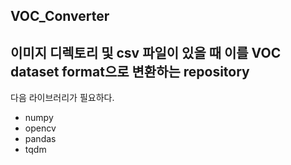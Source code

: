 ## VOC_Converter

이미지 디렉토리 및 csv 파일이 있을 때 이를 VOC dataset format으로 변환하는 repository
---
다음 라이브러리가 필요하다.   
- numpy
- opencv
- pandas
- tqdm